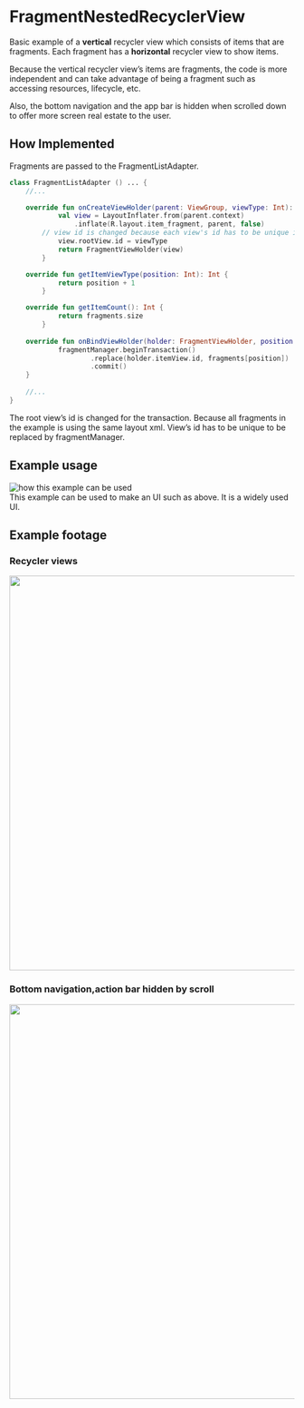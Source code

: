 # FragmentNestedRecyclerView
Basic example of a **vertical** recycler view which consists of items that are fragments. 
Each fragment has a **horizontal** recycler view to show  items.

Because the vertical recycler view’s items are fragments, the code is more independent and can take advantage of being a fragment such as accessing resources, lifecycle, etc.

Also, the bottom navigation and the app bar is hidden when scrolled down to offer more screen real estate to the user.

    
      
## How Implemented
Fragments are passed to the FragmentListAdapter.
```kotlin
class FragmentListAdapter () ... {
	//...

	override fun onCreateViewHolder(parent: ViewGroup, viewType: Int): FragmentViewHolder {
	        val view = LayoutInflater.from(parent.context)
                .inflate(R.layout.item_fragment, parent, false)
		// view id is changed because each view's id has to be unique in order to be replaced by the fragmentManager.
	        view.rootView.id = viewType
        	return FragmentViewHolder(view)
    	}

	override fun getItemViewType(position: Int): Int {
        	return position + 1
    	}

	override fun getItemCount(): Int {
        	return fragments.size
    	}
    
	override fun onBindViewHolder(holder: FragmentViewHolder, position: Int) {
    		fragmentManager.beginTransaction()
            		.replace(holder.itemView.id, fragments[position])
	            	.commit()
	}
	
	//...
}
```
  
The root view’s id is changed for the transaction. Because all fragments in the example is using the same layout xml. View’s id has to be unique to be replaced by fragmentManager.   
  

  
    

## Example usage
![how this example can be used](https://i.stack.imgur.com/FoXkc.png)  
This example can be used to make an UI such as above. It is a widely used UI.

## Example footage
### Recycler views
<img src="./images/recycler_view.gif" height="696">
      
        
### Bottom navigation,action bar hidden by scroll
<img src="./images/bottom_nav_action_bar.gif" height="696">
